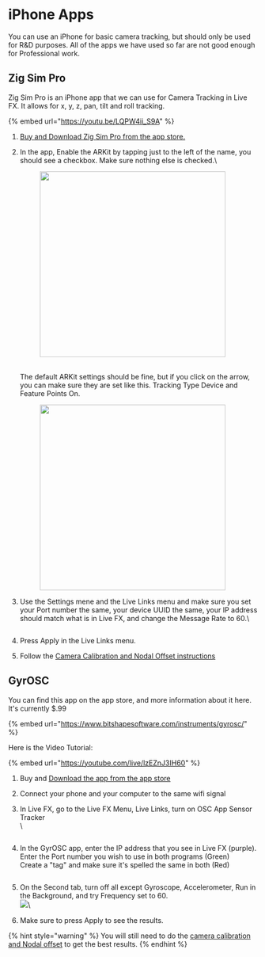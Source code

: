 # iPhone Apps

You can use an iPhone for basic camera tracking, but should only be used for R\&D purposes. All of the apps we have used so far are not good enough for Professional work.&#x20;

## Zig Sim Pro

Zig Sim Pro is an iPhone app that we can use for Camera Tracking in Live FX. It allows for x, y, z, pan, tilt and roll tracking.

{% embed url="https://youtu.be/LQPW4ii_S9A" %}

1. [Buy and Download Zig Sim Pro from the app store.](https://apps.apple.com/us/app/zig-sim-pro/id1481556614)
2.  In the app, Enable the ARKit by tapping just to the left of the name, you should see a checkbox. Make sure nothing else is checked.\


    <figure><img src="../../.gitbook/assets/image (1) (1) (1) (1).png" alt="" width="375"><figcaption></figcaption></figure>

    \
    The default ARKit settings should be fine, but if you click on the arrow, you can make sure they are set like this. Tracking Type Device and Feature Points On.

    <figure><img src="../../.gitbook/assets/image (4) (1) (1) (1).png" alt="" width="375"><figcaption></figcaption></figure>
3.  Use the Settings mene and the Live Links menu and make sure you set your Port number the same, your device UUID the same, your IP address should match what is in Live FX, and change the Message Rate to 60.\


    <figure><img src="../../.gitbook/assets/image (5) (1) (1) (1).png" alt=""><figcaption></figcaption></figure>


4. Press Apply in the Live Links menu.&#x20;
5. Follow the [Camera Calibration and Nodal Offset instructions](../camera-and-lens-calibration.md)

## GyrOSC

You can find this app on the app store, and more information about it here. It's currently $.99

{% embed url="https://www.bitshapesoftware.com/instruments/gyrosc/" %}

Here is the Video Tutorial:

{% embed url="https://youtube.com/live/lzEZnJ3IH60" %}

1. Buy and [Download the app from the app store](https://apps.apple.com/us/app/gyrosc/id418751595)
2. Connect your phone and your computer to the same wifi signal
3.  In Live FX, go to the Live FX Menu, Live Links, turn on OSC App Sensor Tracker\
    \


    <figure><img src="../../.gitbook/assets/image (197).png" alt=""><figcaption></figcaption></figure>
4.  In the GyrOSC app, enter the IP address that you see in Live FX (purple). \
    Enter the Port number you wish to use in both programs (Green)\
    Create a "tag" and make sure it's spelled the same in both (Red)

    <figure><img src="../../.gitbook/assets/image (199).png" alt=""><figcaption></figcaption></figure>
5. On the Second tab, turn off all except Gyroscope, Accelerometer, Run in the Background, and try Frequency set to 60. \
   ![](<../../.gitbook/assets/image (194).png>)\

6. Make sure to press Apply to see the results.&#x20;

{% hint style="warning" %}
You will still need to do the [camera calibration and Nodal offset](../camera-and-lens-calibration.md) to get the best results.
{% endhint %}
